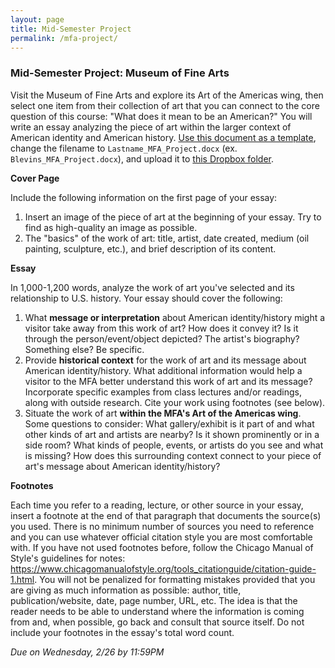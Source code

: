 ```yaml
---
layout: page
title: Mid-Semester Project
permalink: /mfa-project/
---
```


### Mid-Semester Project: Museum of Fine Arts

Visit the Museum of Fine Arts and explore its Art of the Americas wing, then select one item from their collection of art that you can connect to the core question of this course: "What does it mean to be an American?" You will write an essay analyzing the piece of art within the larger context of American identity and American history. [Use this document as a template]({{site.baseurl}}/downloads/MFA_Project.docx), change the filename to `Lastname_MFA_Project.docx` (ex. `Blevins_MFA_Project.docx`), and upload it to [this Dropbox folder](https://www.dropbox.com/request/ujVENh5ZJHNtq7ikxZW5).

**Cover Page**

Include the following information on the first page of your essay:

1. Insert an image of the piece of art at the beginning of your essay. Try to find as high-quality an image as possible.
2. The "basics" of the work of art: title, artist, date created, medium (oil painting, sculpture, etc.), and brief description of its content.

**Essay** 

In 1,000-1,200 words, analyze the work of art you've selected and its relationship to U.S. history. Your essay should cover the following:

1. What **message or interpretation** about American identity/history might a visitor take away from this work of art? How does it convey it? Is it through the person/event/object depicted? The artist's biography? Something else? Be specific.
2. Provide **historical context** for the work of art and its message about American identity/history. What additional information would help a visitor to the MFA better understand this work of art and its message? Incorporate specific examples from class lectures and/or readings, along with outside research. Cite your work using footnotes (see below).
3. Situate the work of art **within the MFA's Art of the Americas wing**. Some questions to consider: What gallery/exhibit is it part of and what other kinds of art and artists are nearby? Is it shown prominently or in a side room? What kinds of people, events, or artists do you see and what is missing? How does this surrounding context connect to your piece of art's message about American identity/history? 

**Footnotes**

Each time you refer to a reading, lecture, or other source in your essay, insert a footnote at the end of that paragraph that documents the source(s) you used. There is no minimum number of sources you need to reference and you can use whatever official citation style you are most comfortable with. If you have not used footnotes before, follow the Chicago Manual of Style's guidelines for notes: <https://www.chicagomanualofstyle.org/tools_citationguide/citation-guide-1.html>. You will not be penalized for formatting mistakes provided that you are giving as much information as possible: author, title, publication/website, date, page number, URL, etc. The idea is that the reader needs to be able to understand where the information is coming from and, when possible, go back and consult that source itself. Do not include your footnotes in the essay's total word count.

*Due on Wednesday, 2/26 by 11:59PM*
